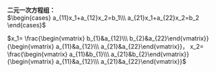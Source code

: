 **二元一次方程组：**    
 $\begin{cases}    
a_{11}x_1+a_{12}x_2=b_1\\\     
a_{21}x_1+a_{22}x_2=b_2    
\end{cases}$     
    
 $x_1=    
\frac{\begin{vmatrix}    
b_{1}&a_{12}\\\ b_{2}&a_{22}\end{vmatrix}}    
{\begin{vmatrix}    
a_{11}&a_{12}\\\ a_{21}&a_{22}\end{vmatrix}}，    
x_2=    
\frac{\begin{vmatrix}    
a_{11}&b_{1}\\\ a_{21}&b_{2}\end{vmatrix}}{\begin{vmatrix}    
a_{11}&a_{12}\\\ a_{21}&a_{22}\end{vmatrix}}$     
